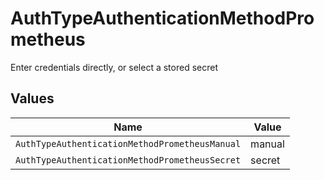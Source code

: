 # AuthTypeAuthenticationMethodPrometheus

Enter credentials directly, or select a stored secret


## Values

| Name                                           | Value                                          |
| ---------------------------------------------- | ---------------------------------------------- |
| `AuthTypeAuthenticationMethodPrometheusManual` | manual                                         |
| `AuthTypeAuthenticationMethodPrometheusSecret` | secret                                         |